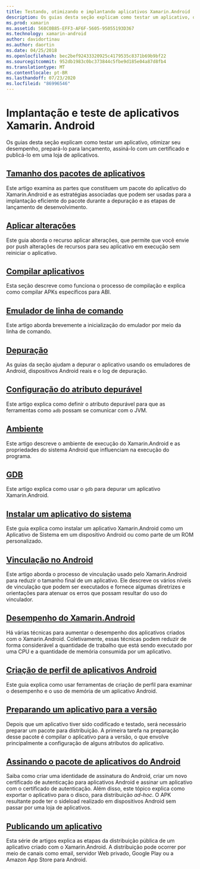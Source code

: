 ```yaml
---
title: Testando, otimizando e implantando aplicativos Xamarin.Android
description: Os guias desta seção explicam como testar um aplicativo, otimizar seu desempenho, prepará-lo para lançamento, assiná-lo com um certificado e publicá-lo em uma loja de aplicativos
ms.prod: xamarin
ms.assetid: 568C0B85-EFF3-AF6F-5605-95055193D367
ms.technology: xamarin-android
author: davidortinau
ms.author: daortin
ms.date: 04/25/2018
ms.openlocfilehash: bec2bef92433320925c4179535c8371b69b9bf22
ms.sourcegitcommit: 952db1983c0bc373844c5fbe9d185e04a87d8fb4
ms.translationtype: MT
ms.contentlocale: pt-BR
ms.lasthandoff: 07/23/2020
ms.locfileid: "86996546"
---
```

# <a name="deployment-and-testing-of-xamarinandroid-apps"></a>Implantação e teste de aplicativos Xamarin. Android

Os guias desta seção explicam como testar um aplicativo, otimizar seu desempenho, prepará-lo para lançamento, assiná-lo com um certificado e publicá-lo em uma loja de aplicativos.

## <a name="application-package-sizes"></a>[Tamanho dos pacotes de aplicativos](app-package-size.md)

Este artigo examina as partes que constituem um pacote do aplicativo do Xamarin.Android e as estratégias associadas que podem ser usadas para a implantação eficiente do pacote durante a depuração e as etapas de lançamento de desenvolvimento.

## <a name="apply-changes"></a>[Aplicar alterações](apply-changes.md)

Este guia aborda o recurso aplicar alterações, que permite que você envie por push alterações de recursos para seu aplicativo em execução sem reiniciar o aplicativo.

## <a name="building-apps"></a>[Compilar aplicativos](building-apps/index.md)

Esta seção descreve como funciona o processo de compilação e explica como compilar APKs específicos para ABI.

## <a name="command-line-emulator"></a>[Emulador de linha de comando](command-line-emulator.md)

Este artigo aborda brevemente a inicialização do emulador por meio da linha de comando.

## <a name="debugging"></a>[Depuração](~/android/deploy-test/debugging/index.md)

As guias da seção ajudam a depurar o aplicativo usando os emuladores de Android, dispositivos Android reais e o log de depuração.

## <a name="setting-the-debuggable-attribute"></a>[Configuração do atributo depurável](~/android/deploy-test/debuggable-attribute.md)

Este artigo explica como definir o atributo depurável para que as ferramentas como `adb` possam se comunicar com o JVM.

## <a name="environment"></a>[Ambiente](environment.md)

Este artigo descreve o ambiente de execução do Xamarin.Android e as propriedades do sistema Android que influenciam na execução do programa.

## <a name="gdb"></a>[GDB](gdb.md)

Este artigo explica como usar o `gdb` para depurar um aplicativo Xamarin.Android.

## <a name="installing-a-system-app"></a>[Instalar um aplicativo do sistema](install-system-app.md)

Este guia explica como instalar um aplicativo Xamarin.Android como um Aplicativo de Sistema em um dispositivo Android ou como parte de um ROM personalizado.

## <a name="linking-on-android"></a>[Vinculação no Android](linker.md)

Este artigo aborda o processo de vinculação usado pelo Xamarin.Android para reduzir o tamanho final de um aplicativo. Ele descreve os vários níveis de vinculação que podem ser executados e fornece algumas diretrizes e orientações para atenuar os erros que possam resultar do uso do vinculador.

## <a name="xamarinandroid-performance"></a>[Desempenho do Xamarin.Android](~/android/deploy-test/performance.md)

Há várias técnicas para aumentar o desempenho dos aplicativos criados com o Xamarin.Android. Coletivamente, essas técnicas podem reduzir de forma considerável a quantidade de trabalho que está sendo executado por uma CPU e a quantidade de memória consumida por um aplicativo.

## <a name="profiling-android-apps"></a>[Criação de perfil de aplicativos Android](~/android/deploy-test/profiling.md)

Este guia explica como usar ferramentas de criação de perfil para examinar o desempenho e o uso de memória de um aplicativo Android.

## <a name="preparing-an-application-for-release"></a>[Preparando um aplicativo para a versão](~/android/deploy-test/release-prep/index.md)

Depois que um aplicativo tiver sido codificado e testado, será necessário preparar um pacote para distribuição. A primeira tarefa na preparação desse pacote é compilar o aplicativo para a versão, o que envolve principalmente a configuração de alguns atributos do aplicativo.

## <a name="signing-the-android-application-package"></a>[Assinando o pacote de aplicativos do Android](~/android/deploy-test/signing/index.md)

Saiba como criar uma identidade de assinatura do Android, criar um novo certificado de autenticação para aplicativos Android e assinar um aplicativo com o certificado de autenticação. Além disso, este tópico explica como exportar o aplicativo para o disco, para distribuição *ad-hoc*. O APK resultante pode ter o sideload realizado em dispositivos Android sem passar por uma loja de aplicativos.

## <a name="publishing-an-application"></a>[Publicando um aplicativo](~/android/deploy-test/publishing/index.md)

Esta série de artigos explica as etapas da distribuição pública de um aplicativo criado com o Xamarin.Android. A distribuição pode ocorrer por meio de canais como email, servidor Web privado, Google Play ou a Amazon App Store para Android.
